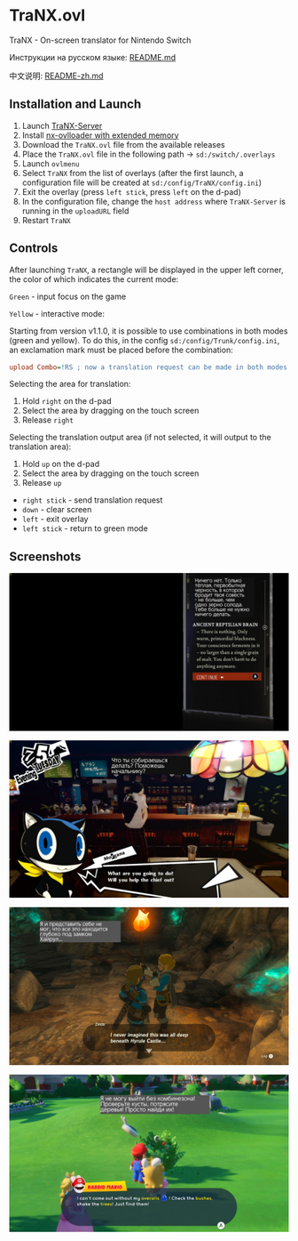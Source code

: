 # TraNX.ovl
TraNX - On-screen translator for Nintendo Switch

Инструкции на русском языке: [README.md](README.md)

中文说明: [README-zh.md](README-zh.md)

## Installation and Launch
1. Launch [TraNX-Server](https://github.com/kawaii-flesh/TraNX-Server)
2. Install [nx-ovlloader with extended memory](https://github.com/kawaii-flesh/nx-ovlloader/releases)
3. Download the `TraNX.ovl` file from the available releases
4. Place the `TraNX.ovl` file in the following path -> `sd:/switch/.overlays`
5. Launch `ovlmenu`
6. Select `TraNX` from the list of overlays (after the first launch, a configuration file will be created at `sd:/config/TraNX/config.ini`)
7. Exit the overlay (press `left stick`, press `left` on the d-pad)
8. In the configuration file, change the `host address` where `TraNX-Server` is running in the `uploadURL` field
9. Restart `TraNX`

## Controls
After launching `TraNX`, a rectangle will be displayed in the upper left corner, the color of which indicates the current mode:

`Green` - input focus on the game

`Yellow` - interactive mode:

Starting from version v1.1.0, it is possible to use combinations in both modes (green and yellow).
To do this, in the config `sd:/config/Trunk/config.ini`, an exclamation mark must be placed before the combination:
```ini
upload Combo=!RS ; now a translation request can be made in both modes without switching
```

Selecting the area for translation:
1. Hold `right` on the d-pad
2. Select the area by dragging on the touch screen
3. Release `right`

Selecting the translation output area (if not selected, it will output to the translation area):
1. Hold `up` on the d-pad
2. Select the area by dragging on the touch screen
3. Release `up`


- `right stick` - send translation request
- `down` - clear screen
- `left` - exit overlay
- `left stick` - return to green mode

## Screenshots

![1](/screenshots/1.jpg)

![2](/screenshots/2.jpg)

![3](/screenshots/3.jpg)

![4](/screenshots/4.jpg)